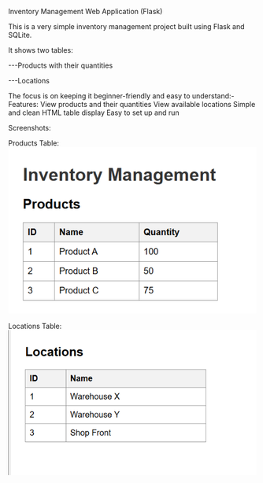 Inventory Management Web Application (Flask)

This is a very simple inventory management project built using Flask and SQLite.

It shows two tables:

---Products with their quantities

---Locations

The focus is on keeping it beginner-friendly and easy to understand:-
Features:
      View products and their quantities
      View available locations
      Simple and clean HTML table display
      Easy to set up and run


Screenshots:


Products Table:
      ![Products Table](screenshots/products.png)
      

Locations Table:
      ![Locations Table](screenshots/locations.png)
